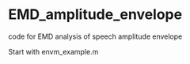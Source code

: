 # EMD_amplitude_envelope
code for EMD analysis of speech amplitude envelope

Start with envm_example.m
